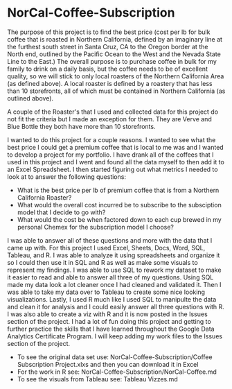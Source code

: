 # NorCal-Coffee-Subscription
The purpose of this project is to find the best price (cost per lb for bulk coffee that is roasted in Northern California, defined by an imaginary line at the furthest south street in Santa Cruz, CA to the Oregon border at the North end, outlined by the Pacific Ocean to the West and the Nevada State Line to the East.) The overall purpose is to purchase coffee in bulk for my family to drink on a daily basis, but the coffee needs to be of excellent quality, so we will stick to only local roasters of the Northern California Area (as defined above). A local roaster is defined by a roastery that has less than 10 storefronts, all of which must be contained in Northern California (as outlined above).

A couple of the Roaster's that I used and collected data for this project do not fit the criteria but I made an exception for them. They are Verve and Blue Bottle they both have more than 10 storefronts.

I wanted to do this project for a couple reasons. I wanted to see what the best price I could get a premium coffee that is local to me was and I wanted to develop a project for my portfolio. I have drank all of the coffees that I used in this project and I went and found all the data myself to then add it to an Excel Spreadsheet. I then started figuring out what metrics I needed to look at to answer the following questions:

  - What is the best price per lb of premium coffee that is from a Northern California Roaster?
  - What would the overall cost incurred be to subscribe to the subsciption model that I decide to go with?
  - What would the cost be when factored down to each cup brewed in my personal Chemex for the subscription model I choose?
  
I was able to answer all of these questions and more with the data that I came up with. For this project I used Excel, Sheets, Docs, Word, SQL, Tableau, and R. I was able to analyze it using spreadsheets and organize it so I could then use it in SQL and R as well as make some visuals to represent my findings. I was able to use SQL to rework my dataset to make it easier to read and able to answer all three of my questions. Using SQL made my data look a lot cleaner once I had cleaned and validated it. Then I was able to take my data over to Tableau to create some nice looking visualizations. Lastly, I used R much like I used SQL to manipulte the data and clean it for analysis and I could easily answer all three questions with R. I was also able to create a viz with R and it is now posted in the Issues section of the project. I had a lot of fun doing this project and getting to further practice the skills that I have learned throughout the Google Data Analytics Certificate Program. I will keep adding my work files to the Issues section of the project.


- To see the original data set use: NorCal-Coffee-Subscription/Coffee Subscription Project.xlxs and then you can download it in Excel
- For the work in R see: NorCal-Coffee-Subscription/NorCal-Coffee.md
- To see the visuals from Tableau see: Tableau Vizzes.md

